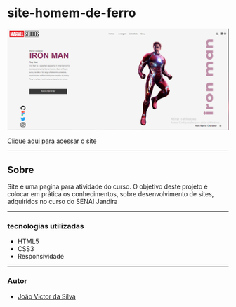 # site-homem-de-ferro

![](imagem/Capturar.PNG)

[Clique aqui](https://ratinho253.github.io/site-homem-de-ferro/) para acessar o site

---
## Sobre
Site é uma pagina para atividade do curso.
O objetivo deste projeto é colocar em prática os conhecimentos, sobre desenvolvimento de sites, adquiridos no curso do SENAI Jandira 


---
### tecnologias utilizadas
- HTML5
- CSS3
- Responsividade

---
### Autor 
- [João Victor da Silva](https://github.com/Ratinho253) 
